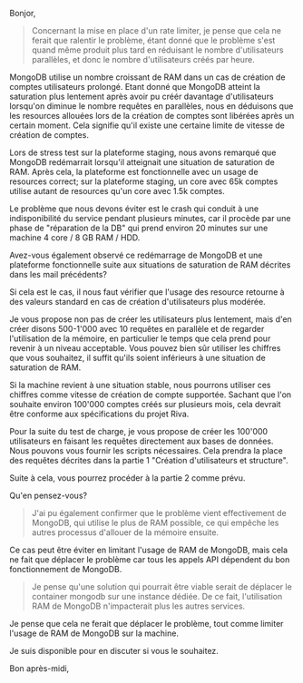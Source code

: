 

Bonjor,

> Concernant la mise en place d'un rate limiter, je pense que cela ne ferait que ralentir le problème, étant donné que le problème s'est quand même produit plus tard en réduisant le nombre d'utilisateurs parallèles, et donc le nombre d'utilisateurs créés par heure.

MongoDB utilise un nombre croissant de RAM dans un cas de création de comptes utilisateurs prolongé. Etant donné que MongoDB atteint la saturation plus lentement après avoir pu créér davantage d'utilisateurs lorsqu'on diminue le nombre requêtes en parallèles, nous en déduisons que les resources allouées lors de la création de comptes sont libérées après un certain moment. Cela signifie qu'il existe une certaine limite de vitesse de création de comptes.

Lors de stress test sur la plateforme staging, nous avons remarqué que MongoDB redémarrait lorsqu'il atteignait une situation de saturation de RAM. Après cela, la plateforme est fonctionnelle avec un usage de resources correct; sur la plateforme staging, un core avec 65k comptes utilise autant de resources qu'un core avec 1.5k comptes.

Le problème que nous devons éviter est le crash qui conduit à une indisponibilité du service pendant plusieurs minutes, car il procède par une phase de "réparation de la DB" qui prend environ 20 minutes sur une machine 4 core / 8 GB RAM / HDD.

Avez-vous également observé ce redémarrage de MongoDB et une plateforme fonctionnelle suite aux situations de saturation de RAM décrites dans les mail précédents?

Si cela est le cas, il nous faut vérifier que l'usage des resource retourne à des valeurs standard en cas de création d'utilisateurs plus modérée. 

Je vous propose non pas de créer les utilisateurs plus lentement, mais d'en créer disons 500-1'000 avec 10 requêtes en parallèle et de regarder l'utilisation de la mémoire, en particulier le temps que cela prend pour revenir à un niveau acceptable. Vous pouvez bien sûr utiliser les chiffres que vous souhaitez, il suffit qu'ils soient inférieurs à une situation de saturation de RAM.

Si la machine revient à une situation stable, nous pourrons utiliser ces chiffres comme vitesse de création de compte supportée. Sachant que l'on souhaite environ 100'000 comptes créés sur plusieurs mois, cela devrait être conforme aux spécifications du projet Riva.

Pour la suite du test de charge, je vous propose de créer les 100'000 utilisateurs en faisant les requêtes directement aux bases de données. Nous pouvons vous fournir les scripts nécessaires. Cela prendra la place des requêtes décrites dans la partie 1 "Création d'utilisateurs et structure". 

Suite à cela, vous pourrez procéder à la partie 2 comme prévu.

Qu'en pensez-vous?

> J'ai pu également confirmer que le problème vient effectivement de MongoDB, qui utilise le plus de RAM possible, ce qui empêche les autres processus d'allouer de la mémoire ensuite.

Ce cas peut être éviter en limitant l'usage de RAM de MongoDB, mais cela ne fait que déplacer le problème car tous les appels API dépendent du bon fonctionnement de MongoDB.

> Je pense qu'une solution qui pourrait être viable serait de déplacer le container mongodb sur une instance dédiée. De ce fait, l'utilisation RAM de MongoDB n'impacterait plus les autres services.

Je pense que cela ne ferait que déplacer le problème, tout comme limiter l'usage de RAM de MongoDB sur la machine.

Je suis disponible pour en discuter si vous le souhaitez.

Bon après-midi,